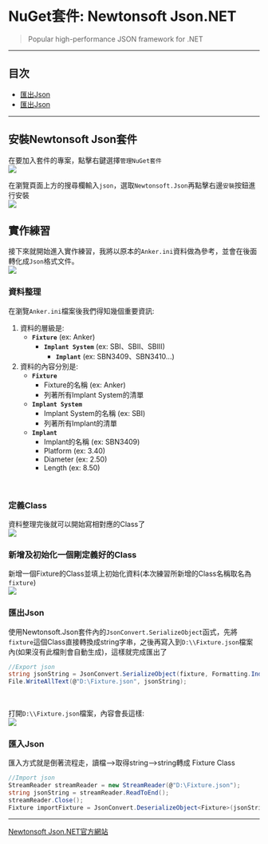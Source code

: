 # NuGet套件: Newtonsoft Json.NET
> Popular high-performance JSON framework for .NET

----

## 目次
- [匯出Json](#匯出Json)
- [匯出Json](#匯出Json)

----

## 安裝Newtonsoft Json套件

在要加入套件的專案，點擊右鍵選擇`管理NuGet套件` <br />
![](https://raw.githubusercontent.com/howwmingnew/IWRookieManual/main/Photos/Json/00.png)
<br />

在瀏覽頁面上方的搜尋欄輸入`json`，選取`Newtonsoft.Json`再點擊右邊`安裝`按鈕進行安裝 <br />
![](https://raw.githubusercontent.com/howwmingnew/IWRookieManual/main/Photos/Json/01.png)
<br />

## 實作練習

接下來就開始進入實作練習，我將以原本的`Anker.ini`資料做為參考，並會在後面轉化成`Json`格式文件。<br />
![](https://raw.githubusercontent.com/howwmingnew/IWRookieManual/main/Photos/Json/02.png)
<br />

### 資料整理

在瀏覽`Anker.ini`檔案後我們得知幾個重要資訊:

1. 資料的層級是:
    - **`Fixture`** (ex: Anker)
        - **`Implant System`** (ex: SBI、SBII、SBIII)
            - **`Implant`** (ex: SBN3409、SBN3410...)
2. 資料的內容分別是:
    - **`Fixture`**
        - Fixture的名稱 (ex: Anker)
        - 列著所有Implant System的清單
    - **`Implant System`**
        - Implant System的名稱 (ex: SBI)
        - 列著所有Implant的清單
    - **`Implant`**
        - Implant的名稱 (ex: SBN3409)
        - Platform (ex: 3.40)
        - Diameter (ex: 2.50)
        - Length (ex: 8.50)
<br />

### 定義Class
資料整理完後就可以開始寫相對應的Class了<br />
![](https://raw.githubusercontent.com/howwmingnew/IWRookieManual/main/Photos/Json/03.png)
<br />

### 新增及初始化一個剛定義好的Class
新增一個Fixture的Class並填上初始化資料(本次練習所新增的Class名稱取名為`fixture`)<br />
![](https://raw.githubusercontent.com/howwmingnew/IWRookieManual/main/Photos/Json/04.png)
<br />

### 匯出Json
使用Newtonsoft.Json套件內的`JsonConvert.SerializeObject`函式，先將`fixture`這個Class直接轉換成string字串，之後再寫入到`D:\\Fixture.json`檔案內(如果沒有此檔則會自動生成)，這樣就完成匯出了<br />
```C#
//Export json
string jsonString = JsonConvert.SerializeObject(fixture, Formatting.Indented);
File.WriteAllText(@"D:\Fixture.json", jsonString);
```
<br />

打開`D:\\Fixture.json`檔案，內容會長這樣:<br />
![](https://raw.githubusercontent.com/howwmingnew/IWRookieManual/main/Photos/Json/05.png)
<br />

### 匯入Json

匯入方式就是倒著流程走，讀檔-->取得string-->string轉成 Fixture Class

```C#
//Import json
StreamReader streamReader = new StreamReader(@"D:\Fixture.json");
string jsonString = streamReader.ReadToEnd();
streamReader.Close();
Fixture importFixture = JsonConvert.DeserializeObject<Fixture>(jsonString);
```



----
[Newtonsoft Json.NET官方網站](https://www.newtonsoft.com/json)

